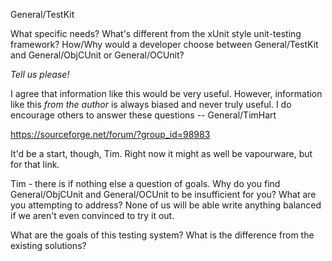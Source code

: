 General/TestKit

What specific needs? What's different from the xUnit style unit-testing framework?  How/Why would a developer choose between General/TestKit and General/ObjCUnit or General/OCUnit?

*Tell us please!*

I agree that information like this would be very useful. However, information like this *from the author* is always biased and never truly useful. I do encourage others to answer these questions -- General/TimHart

https://sourceforge.net/forum/?group_id=98983

It'd be a start, though, Tim. Right now it might as well be vapourware, but for that link.

Tim - there is if nothing else a question of goals.  Why do you find General/ObjCUnit and General/OCUnit to be insufficient for you?  What are you attempting to address?  None of us will be able write anything balanced if we aren't even convinced to try it out. 

What are the goals of this testing system? What is the difference from the existing solutions?